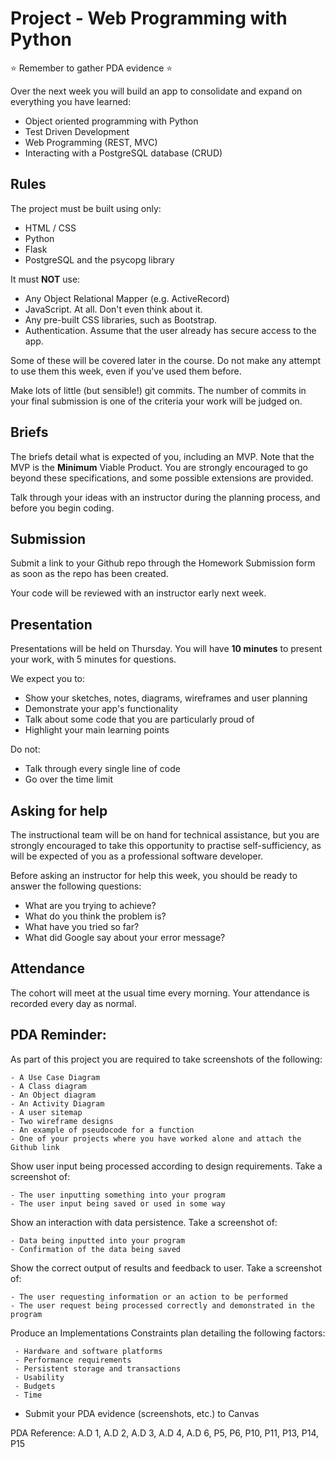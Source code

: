 # Project - Web Programming with Python

:star: Remember to gather PDA evidence :star:

Over the next week you will build an app to consolidate and expand on everything you have learned:

* Object oriented programming with Python
* Test Driven Development
* Web Programming (REST, MVC)
* Interacting with a PostgreSQL database (CRUD)

## Rules

The project must be built using only:

* HTML / CSS
* Python
* Flask
* PostgreSQL and the psycopg library

It must **NOT** use:

* Any Object Relational Mapper (e.g. ActiveRecord)
* JavaScript. At all. Don't even think about it.
* Any pre-built CSS libraries, such as Bootstrap.
* Authentication. Assume that the user already has secure access to the app.

Some of these will be covered later in the course. Do not make any attempt to use them this week, even if you've used them before.

Make lots of little (but sensible!) git commits. The number of commits in your final submission is one of the criteria your work will be judged on.

## Briefs

The briefs detail what is expected of you, including an MVP. Note that the MVP is the **Minimum** Viable Product. You are strongly encouraged to go beyond these specifications, and some possible extensions are provided.

Talk through your ideas with an instructor during the planning process, and before you begin coding.

## Submission

Submit a link to your Github repo through the Homework Submission form as soon as the repo has been created.

Your code will be reviewed with an instructor early next week.

## Presentation

Presentations will be held on Thursday. You will have **10 minutes** to present your work, with 5 minutes for questions.

We expect you to:

* Show your sketches, notes, diagrams, wireframes and user planning
* Demonstrate your app's functionality
* Talk about some code that you are particularly proud of
* Highlight your main learning points

Do not:

* Talk through every single line of code
* Go over the time limit

## Asking for help

The instructional team will be on hand for technical assistance, but you are strongly encouraged to take this opportunity to practise self-sufficiency, as will be expected of you as a professional software developer.

Before asking an instructor for help this week, you should be ready to answer the following questions:

* What are you trying to achieve?
* What do you think the problem is?
* What have you tried so far?
* What did Google say about your error message?

## Attendance

The cohort will meet at the usual time every morning. Your attendance is recorded every day as normal.

## PDA Reminder:

As part of this project you are required to take screenshots of the following:

```
- A Use Case Diagram  
- A Class diagram  
- An Object diagram  
- An Activity Diagram
- A user sitemap
- Two wireframe designs
- An example of pseudocode for a function
- One of your projects where you have worked alone and attach the Github link
```

Show user input being processed according to design requirements. Take a screenshot of:

```
- The user inputting something into your program
- The user input being saved or used in some way
```

Show an interaction with data persistence. Take a screenshot of:

```
- Data being inputted into your program
- Confirmation of the data being saved
```

Show the correct output of results and feedback to user. Take a screenshot of:

```
- The user requesting information or an action to be performed
- The user request being processed correctly and demonstrated in the program
```

Produce an Implementations Constraints plan detailing the following factors:

```
 - Hardware and software platforms
 - Performance requirements
 - Persistent storage and transactions
 - Usability
 - Budgets
 - Time   
```

- Submit your PDA evidence (screenshots, etc.) to Canvas

PDA Reference:
A.D 1, A.D 2, A.D 3, A.D 4, A.D 6, P5, P6, P10, P11, P13, P14, P15
